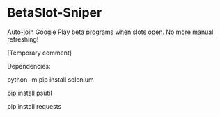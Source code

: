 # BetaSlot-Sniper
Auto-join Google Play beta programs when slots open. No more manual refreshing!



[Temporary comment]

Dependencies:

python -m pip install selenium

pip install psutil

pip install requests
